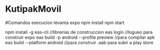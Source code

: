 # KutipakMovil
#Comandos execucion levanta expo
npm install
npm start



npm install -g eas-cli                      //librerias de construccion
eas login                                   //logueo para construir expo
eas build -p android --profile preview      //para compilar apk
eas build --platform android                //para construir .aab para subir a play store